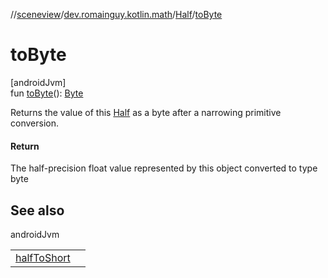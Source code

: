 //[sceneview](../../../index.md)/[dev.romainguy.kotlin.math](../index.md)/[Half](index.md)/[toByte](to-byte.md)

# toByte

[androidJvm]\
fun [toByte](to-byte.md)(): [Byte](https://kotlinlang.org/api/latest/jvm/stdlib/kotlin/-byte/index.html)

Returns the value of this [Half](index.md) as a byte after a narrowing primitive conversion.

#### Return

The half-precision float value represented by this object converted to type byte

## See also

androidJvm

| | |
|---|---|
| [halfToShort](../../../../sceneview/dev.romainguy.kotlin.math/index.md) |  |
